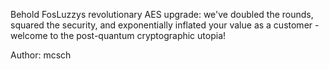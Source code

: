Behold FosLuzzys revolutionary AES upgrade: we've doubled the rounds, squared the security, and exponentially inflated your value as a customer - welcome to the post-quantum cryptographic utopia!

Author: mcsch
